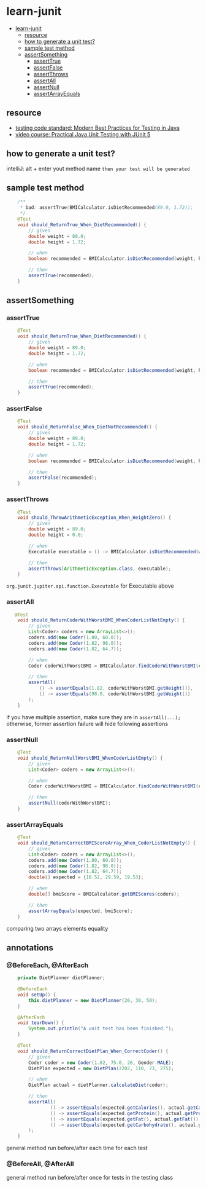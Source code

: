 # learn-junit

<!-- TOC -->

- [learn-junit](#learn-junit)
    - [resource](#resource)
    - [how to generate a unit test?](#how-to-generate-a-unit-test)
    - [sample test method](#sample-test-method)
    - [assertSomething](#assertsomething)
        - [assertTrue](#asserttrue)
        - [assertFalse](#assertfalse)
        - [assertThrows](#assertthrows)
        - [assertAll](#assertall)
        - [assertNull](#assertnull)
        - [assertArrayEquals](#assertarrayequals)

<!-- /TOC -->

## resource
- [testing code standard: Modern Best Practices for Testing in Java](https://phauer.com/2019/modern-best-practices-testing-java/)
- [video course: Practical Java Unit Testing with JUnit 5](https://www.udemy.com/course/junit5-for-beginners/)

## how to generate a unit test?
intelliJ: alt + enter yout method name ```then your test will be generated```

## sample test method
```java
    /**
     * bad: assertTrue(BMICalculator.isDietRecommended(89.0, 1.72));
     */
    @Test
    void should_ReturnTrue_When_DietRecommended() {
        // given
        double weight = 89.0;
        double height = 1.72;

        // when
        boolean recommended = BMICalculator.isDietRecommended(weight, height);

        // then
        assertTrue(recommended);
    }
```

## assertSomething

### assertTrue
```java
    @Test
    void should_ReturnTrue_When_DietRecommended() {
        // given
        double weight = 89.0;
        double height = 1.72;

        // when
        boolean recommended = BMICalculator.isDietRecommended(weight, height);

        // then
        assertTrue(recommended);
    }
```

### assertFalse
```java
    @Test
    void should_ReturnFalse_When_DietNotRecommended() {
        // given
        double weight = 89.0;
        double height = 1.72;

        // when
        boolean recommended = BMICalculator.isDietRecommended(weight, height);

        // then
        assertFalse(recommended);
    }
```

### assertThrows
```java
    @Test
    void should_ThrowArithmeticException_When_HeightZero() {
        // given
        double weight = 89.0;
        double height = 0.0;

        // when
        Executable executable = () -> BMICalculator.isDietRecommended(weight, height);

        // then
        assertThrows(ArithmeticException.class, executable);
    }
```
`org.junit.jupiter.api.function.Executable` for Executable above

### assertAll
```java
   @Test
    void should_ReturnCoderWithWorstBMI_WhenCoderListNotEmpty() {
        // given
        List<Coder> coders = new ArrayList<>();
        coders.add(new Coder(1.80, 60.0));
        coders.add(new Coder(1.82, 98.0));
        coders.add(new Coder(1.82, 64.7));

        // when
        Coder coderWithWorstBMI = BMICalculator.findCoderWithWorstBMI(coders);

        // then
        assertAll(
            () -> assertEquals(1.82, coderWithWorstBMI.getHeight()),
            () -> assertEquals(98.0, coderWithWorstBMI.getWeight())
        );
    }
```
if you have multiple assertion, make sure they are in `assertAll(...);` otherwise, former assertion failure will hide following assertions

### assertNull
```java
    @Test
    void should_ReturnNullWorstBMI_WhenCoderListEmpty() {
        // given
        List<Coder> coders = new ArrayList<>();

        // when
        Coder coderWithWorstBMI = BMICalculator.findCoderWithWorstBMI(coders);

        // then
        assertNull(coderWithWorstBMI);
    }
```

### assertArrayEquals
```java
    @Test
    void should_ReturnCorrectBMIScoreArray_When_CoderListNotEmpty() {
        // given
        List<Coder> coders = new ArrayList<>();
        coders.add(new Coder(1.80, 60.0));
        coders.add(new Coder(1.82, 98.0));
        coders.add(new Coder(1.82, 64.7));
        double[] expected = {18.52, 29.59, 19.53};

        // when
        double[] bmiScore = BMICalculator.getBMIScores(coders);

        // then
        assertArrayEquals(expected, bmiScore);
    }
```
comparing two arrays elements equality

## annotations
### @BeforeEach, @AfterEach
```java
    private DietPlanner dietPlanner;

    @BeforeEach
    void setUp() {
        this.dietPlanner = new DietPlanner(20, 30, 50);
    }

    @AfterEach
    void tearDown() {
        System.out.println("A unit test has been finished.");
    }

    @Test
    void should_ReturnCorrectDietPlan_When_CorrectCoder() {
        // given
        Coder coder = new Coder(1.82, 75.0, 26, Gender.MALE);
        DietPlan expected = new DietPlan(2202, 110, 73, 275);

        // when
        DietPlan actual = dietPlanner.calculateDiet(coder);

        // then
        assertAll(
                () -> assertEquals(expected.getCalories(), actual.getCalories()),
                () -> assertEquals(expected.getProtein(), actual.getProtein()),
                () -> assertEquals(expected.getFat(), actual.getFat()),
                () -> assertEquals(expected.getCarbohydrate(), actual.getCarbohydrate())
        );
    }
```
general method run before/after each time for each test
### @BeforeAll, @AfterAll
general method run before/after once for tests in the testing class


